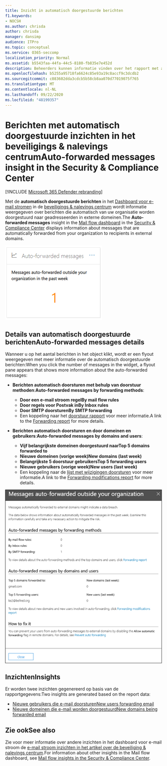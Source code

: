 ```yaml
---
title: Inzicht in automatisch doorgestuurde berichten
f1.keywords:
- NOCSH
ms.author: chrisda
author: chrisda
manager: dansimp
audience: ITPro
ms.topic: conceptual
ms.service: O365-seccomp
localization_priority: Normal
ms.assetid: b5543faa-44fa-44c5-8180-fb835e7e452d
description: Beheerders kunnen informatie vinden over het rapport met automatisch doorgestuurde berichten in het dashboard voor de e-mail stroom van het beveiligings & nalevings centrum.
ms.openlocfilehash: b5255a95718fa6624c85e93a19c8accf9c3dcdb2
ms.sourcegitcommit: c083602dda3cdcb5b58cb8aa070d77019075f765
ms.translationtype: MT
ms.contentlocale: nl-NL
ms.lasthandoff: 09/22/2020
ms.locfileid: "48199357"
---
```

# <a name="auto-forwarded-messages-insight-in-the-security--compliance-center"></a><span data-ttu-id="c9e0c-103">Berichten met automatisch doorgestuurde inzichten in het beveiligings & nalevings centrum</span><span class="sxs-lookup"><span data-stu-id="c9e0c-103">Auto-forwarded messages insight in the Security & Compliance Center</span></span>

[!INCLUDE [Microsoft 365 Defender rebranding](../includes/microsoft-defender-for-office.md)]


<span data-ttu-id="c9e0c-104">Met de **automatisch doorgestuurde berichten** in het [Dashboard voor e-mail stromen](mail-flow-insights-v2.md) in de [beveiligings & nalevings centrum](https://protection.office.com) wordt informatie weergegeven over berichten die automatisch van uw organisatie worden doorgestuurd naar geadresseerden in externe domeinen.</span><span class="sxs-lookup"><span data-stu-id="c9e0c-104">The **Auto-forwarded messages** insight in the [Mail flow dashboard](mail-flow-insights-v2.md) in the [Security & Compliance Center](https://protection.office.com) displays information about messages that are automatically forwarded from your organization to recipients in external domains.</span></span>

![Widget berichten automatisch doorsturen in het Beveiligingscentrum beveiligings &](../../media/mfi-auto-forwarded-messages.png)

## <a name="auto-forwarded-messages-details"></a><span data-ttu-id="c9e0c-106">Details van automatisch doorgestuurde berichten</span><span class="sxs-lookup"><span data-stu-id="c9e0c-106">Auto-forwarded messages details</span></span>

<span data-ttu-id="c9e0c-107">Wanneer u op het aantal berichten in het object klikt, wordt er een flyout weergegeven met meer informatie over de automatisch doorgestuurde berichten:</span><span class="sxs-lookup"><span data-stu-id="c9e0c-107">When you click the number of messages in the widget, a flyout pane appears that shows more information about the auto-forwarded messages:</span></span>

- <span data-ttu-id="c9e0c-108">**Berichten automatisch doorsturen met behulp van doorstuur methoden**:</span><span class="sxs-lookup"><span data-stu-id="c9e0c-108">**Auto-forwarded messages by forwarding methods**:</span></span>

  - <span data-ttu-id="c9e0c-109">**Door een e-mail stroom regel**</span><span class="sxs-lookup"><span data-stu-id="c9e0c-109">**By mail flow rules**</span></span>
  - <span data-ttu-id="c9e0c-110">**Door regels voor Postvak in**</span><span class="sxs-lookup"><span data-stu-id="c9e0c-110">**By Inbox rules**</span></span>
  - <span data-ttu-id="c9e0c-111">**Door SMTP doorsturen**</span><span class="sxs-lookup"><span data-stu-id="c9e0c-111">**By SMTP forwarding**</span></span>
  - <span data-ttu-id="c9e0c-112">Een koppeling naar het [doorstuur rapport](view-mail-flow-reports.md#forwarding-report) voor meer informatie.</span><span class="sxs-lookup"><span data-stu-id="c9e0c-112">A link to the [Forwarding report](view-mail-flow-reports.md#forwarding-report) for more details.</span></span>

- <span data-ttu-id="c9e0c-113">**Berichten automatisch doorsturen en door domeinen en gebruikers**:</span><span class="sxs-lookup"><span data-stu-id="c9e0c-113">**Auto-forwarded messages by domains and users**:</span></span>

  - <span data-ttu-id="c9e0c-114">**Vijf belangrijkste domeinen doorgestuurd naar**</span><span class="sxs-lookup"><span data-stu-id="c9e0c-114">**Top 5 domains forwarded to**</span></span>
  - <span data-ttu-id="c9e0c-115">**Nieuwe domeinen (vorige week)**</span><span class="sxs-lookup"><span data-stu-id="c9e0c-115">**New domains (last week)**</span></span>
  - <span data-ttu-id="c9e0c-116">**Belangrijkste 5 doorstuur gebruikers**</span><span class="sxs-lookup"><span data-stu-id="c9e0c-116">**Top 5 forwarding users**</span></span>
  - <span data-ttu-id="c9e0c-117">**Nieuwe gebruikers (vorige week)**</span><span class="sxs-lookup"><span data-stu-id="c9e0c-117">**New users (last week)**</span></span>
  - <span data-ttu-id="c9e0c-118">Een koppeling naar de [lijst met wijzigingen doorsturen](mfi-new-users-forwarding-email.md#forwarding-modifications-report) voor meer informatie.</span><span class="sxs-lookup"><span data-stu-id="c9e0c-118">A link to the [Forwarding modifications report](mfi-new-users-forwarding-email.md#forwarding-modifications-report) for more details.</span></span>

![Flyout Details van het rapport met automatisch doorgestuurde berichten in het Beveiligingscentrum beveiligings &](../../media/mfi-auto-forwarded-messages-details.png)

## <a name="insights"></a><span data-ttu-id="c9e0c-120">Inzichten</span><span class="sxs-lookup"><span data-stu-id="c9e0c-120">Insights</span></span>

<span data-ttu-id="c9e0c-121">Er worden twee inzichten gegenereerd op basis van de rapportgegevens:</span><span class="sxs-lookup"><span data-stu-id="c9e0c-121">Two insights are generated based on the report data:</span></span>

- [<span data-ttu-id="c9e0c-122">Nieuwe gebruikers die e-mail doorsturen</span><span class="sxs-lookup"><span data-stu-id="c9e0c-122">New users forwarding email</span></span>](mfi-new-users-forwarding-email.md)
- [<span data-ttu-id="c9e0c-123">Nieuwe domeinen die e-mail worden doorgestuurd</span><span class="sxs-lookup"><span data-stu-id="c9e0c-123">New domains being forwarded email</span></span>](mfi-new-domains-being-forwarded-email.md)

## <a name="see-also"></a><span data-ttu-id="c9e0c-124">Zie ook</span><span class="sxs-lookup"><span data-stu-id="c9e0c-124">See also</span></span>

<span data-ttu-id="c9e0c-125">Zie voor meer informatie over andere inzichten in het dashboard voor e-mail stroom de [e-mail stroom inzichten in het artikel over de beveiliging & nalevings centrum](mail-flow-insights-v2.md).</span><span class="sxs-lookup"><span data-stu-id="c9e0c-125">For information about other insights in the Mail flow dashboard, see [Mail flow insights in the Security & Compliance Center](mail-flow-insights-v2.md).</span></span>
